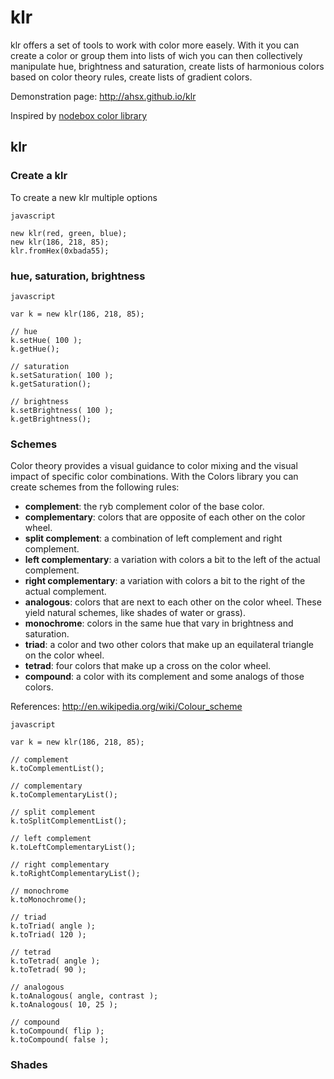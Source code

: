 klr
===

klr offers a set of tools to work with color more easely. With it you can create a color or group them into lists of wich you can then collectively manipulate hue, brightness and saturation, create lists of harmonious colors based on color theory rules, create lists of gradient colors.

Demonstration page: <http://ahsx.github.io/klr>

Inspired by [nodebox color library](http://nodebox.net/code/index.php/Colors)

## klr

### Create a klr

To create a new klr multiple options

```
javascript

new klr(red, green, blue);
new klr(186, 218, 85);
klr.fromHex(0xbada55);

```

### hue, saturation, brightness


```
javascript

var k = new klr(186, 218, 85);

// hue
k.setHue( 100 );
k.getHue();

// saturation
k.setSaturation( 100 );
k.getSaturation();

// brightness
k.setBrightness( 100 );
k.getBrightness();

```

### Schemes

Color theory provides a visual guidance to color mixing and the visual impact of specific color combinations. With the Colors library you can create schemes from the following rules:

- **complement**: the ryb complement color of the base color.
- **complementary**: colors that are opposite of each other on the color wheel.
- **split complement**: a combination of left complement and right complement.
- **left complementary**: a variation with colors a bit to the left of the actual complement.
- **right complementary**: a variation with colors a bit to the right of the actual complement.
- **analogous**: colors that are next to each other on the color wheel. These yield natural schemes, like shades of water or grass).
- **monochrome**: colors in the same hue that vary in brightness and saturation.
- **triad**: a color and two other colors that make up an equilateral triangle on the color wheel.
- **tetrad**: four colors that make up a cross on the color wheel.
- **compound**: a color with its complement and some analogs of those colors.

References: <http://en.wikipedia.org/wiki/Colour_scheme>


```
javascript

var k = new klr(186, 218, 85);

// complement
k.toComplementList();

// complementary
k.toComplementaryList();

// split complement
k.toSplitComplementList();

// left complement
k.toLeftComplementaryList();

// right complementary
k.toRightComplementaryList();

// monochrome
k.toMonochrome();

// triad
k.toTriad( angle );
k.toTriad( 120 );

// tetrad
k.toTetrad( angle );
k.toTetrad( 90 );

// analogous
k.toAnalogous( angle, contrast );
k.toAnalogous( 10, 25 );

// compound
k.toCompound( flip );
k.toCompound( false );

```

### Shades
